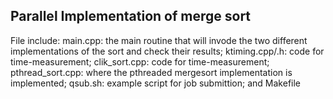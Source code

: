 ## Parallel Implementation of merge sort

File include:
main.cpp: the main routine that will invode the two different implementations
	of the sort and check their results;
ktiming.cpp/.h: code for time-measurement;
clik_sort.cpp: code for time-measurement;
pthread_sort.cpp: where the pthreaded mergesort implementation is implemented;
qsub.sh: example script for job submittion; and
Makefile
